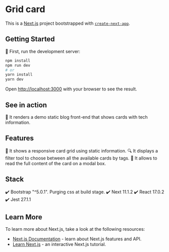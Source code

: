 # Grid card

This is a [Next.js](https://nextjs.org/) project bootstrapped with [`create-next-app`](https://github.com/vercel/next.js/tree/canary/packages/create-next-app).

## Getting Started

:lion: First, run the development server:

```bash
npm install
npm run dev
# or
yarn install
yarn dev
```

Open [http://localhost:3000](http://localhost:3000) with your browser to see the result.

## See in action
:rocket: It renders a demo static blog front-end that shows cards with tech information.

## Features
:newspaper: It shows a responsive card grid using static information.
:mag: It displays a filter tool to choose between all the available cards by tags.
:ticket: It allows to read the full content of the card on a modal box.

## Stack
:heavy_check_mark: Bootstrap "^5.0.1". Purging css at build stage.
:heavy_check_mark: Next 11.1.2
:heavy_check_mark: React 17.0.2
:heavy_check_mark: Jest 27.1.1

## Learn More

To learn more about Next.js, take a look at the following resources:

- [Next.js Documentation](https://nextjs.org/docs) - learn about Next.js features and API.
- [Learn Next.js](https://nextjs.org/learn) - an interactive Next.js tutorial.

